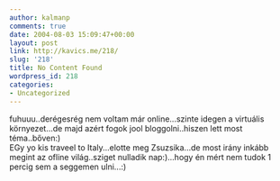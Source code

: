 ```yaml
---
author: kalmanp
comments: true
date: 2004-08-03 15:09:47+00:00
layout: post
link: http://kavics.me/218/
slug: '218'
title: No Content Found
wordpress_id: 218
categories:
- Uncategorized
---
```


fuhuuu..derégesrég nem voltam már online...szinte idegen a virtuális környezet...de majd azért fogok jool bloggolni..hiszen lett most téma..bőven:)  
EGy yo kis traveel to Italy...elotte meg Zsuzsika...de most irány inkább megint az ofline világ..sziget nulladik nap:)...hogy én mért nem tudok 1 percig sem a seggemen ulni...:)
